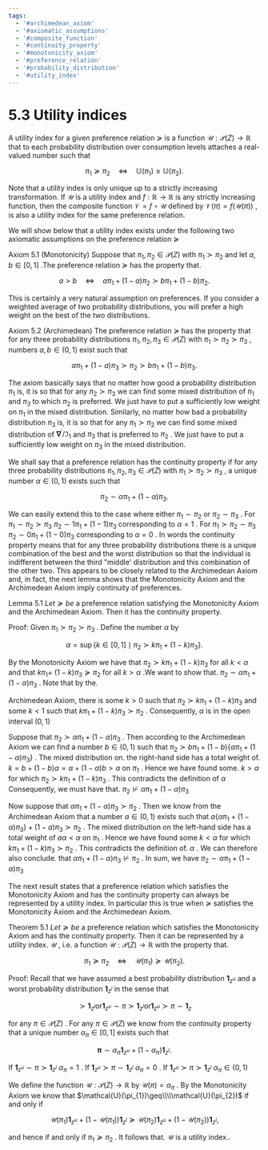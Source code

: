 ```yaml
---
tags:
  - '#archimedean_axiom'
  - '#axiomatic_assumptions'
  - '#composite_function'
  - '#continuity_property'
  - '#monotonicity_axiom'
  - '#preference_relation'
  - '#probability_distribution'
  - '#utility_index'
---
```

# 5.3 Utility indices  

A utility index for a given preference relation $\succeq$ is a function $\mathcal{U}:\mathcal{P}(Z)\to\mathbb{R}$ that to each probability distribution over consumption levels attaches a real-valued number such that  

$$
\pi_{1}\succeq\pi_{2}\quad\Leftrightarrow\quad\mathbb{U}(\pi_{1})\geq\mathbb{U}(\pi_{2}).
$$  

Note that a utility index is only unique up to a strictly increasing transformation. If $\mathrm{\mathcal{U}}$ is a utility index and $f:\mathbb{R}\to\mathbb{R}$ is any strictly increasing function, then the composite function $\mathcal{V}=f\circ\mathcal{U}$ defined by $\mathcal{V}(\pi)=f\left(\mathcal{U}(\pi)\right)$ , is also a utility index for the same preference relation.  

We will show below that a utility index exists under the following two axiomatic assumptions on the preference relation $\succeq$  

Axiom 5.1 (Monotonicity) Suppose that $\pi_{1},\pi_{2}\in\mathcal{P}(Z)$ with $\pi_{1}\succ\pi_{2}$ and let $a,b\in[0,1]$ .The preference relation $\succeq$ has the property that.  

$$
a>b\quad\Leftrightarrow\quad a\pi_{1}+(1-a)\pi_{2}\succ b\pi_{1}+(1-b)\pi_{2}.
$$  

This is certainly a very natural assumption on preferences. If you consider a weighted average of two probability distributions, you will prefer a high weight on the best of the two distributions.  

Axiom 5.2 (Archimedean) The preference relation $\succeq$ has the property that for any three probability distributions $\pi_{1},\pi_{2},\pi_{3}\in\mathcal{P}(Z)$ with $\pi_{1}\succ\pi_{2}\succ\pi_{3}$ , numbers $a,b\in(0,1)$ exist such that  

$$
a\pi_{1}+(1-a)\pi_{3}\succ\pi_{2}\succ b\pi_{1}+(1-b)\pi_{3}.
$$  

The axiom basically says that no matter how good a probability distribution $\pi_{1}$ is, it is so that for any $\pi_{2}\succ\pi_{3}$ we can find some mixed distribution of $\pi_{1}$ and $\pi_{3}$ to which $\pi_{2}$ is preferred. We just have to put a sufficiently low weight on $\pi_{1}$ in the mixed distribution. Similarly, no matter how bad a probability distribution $\pi_{3}$ is, it is so that for any $\pi_{1}\succ\pi_{2}$ we can find some mixed distribution of $\mathbf{\nabla}^{\prime}/{\mathfrak{I}}_{1}$ and $\pi_{3}$ that is preferred to $\pi_{2}$ . We just have to put a sufficiently low weight on $\pi_{3}$ in the mixed distribution.  

We shall say that a preference relation has the continuity property if for any three probability distributions $\pi_{1},\pi_{2},\pi_{3}\in\mathcal{P}(Z)$ with $\pi_{1}\succ\pi_{2}\succ\pi_{3}$ , a unique number $\alpha\in(0,1)$ exists such that  

$$
\pi_{2}\sim\alpha\pi_{1}+(1-\alpha)\pi_{3}.
$$  

We can easily extend this to the case where either $\pi_{1}\sim\pi_{2}$ or $\pi_{2}\sim\pi_{3}$ . For $\pi_{1}\sim\pi_{2}\succ\pi_{3}$ $\pi_{2}\sim1\pi_{1}+(1-1)\pi_{3}$ corresponding to $\alpha=1$ . For $\pi_{1}\succ\pi_{2}\sim\pi_{3}$ $\pi_{2}\sim0\pi_{1}+(1-0)\pi_{3}$ corresponding to $\alpha=0$ . In words the continuity property means that for any three probability distributions there is a unique combination of the best and the worst distribution so that the individual is indifferent between the third "middle' distribution and this combination of the other two. This appears to be closely related to the Archimedean Axiom and, in fact, the next lemma shows that the Monotonicity Axiom and the Archimedean Axiom imply continuity of preferences.  

Lemma 5.1 $L e t\succeq b e$ a preference relation satisfying the Monotonicity Axiom and the Archimedean Axiom. Then it has the continuity property.  

Proof: Given $\pi_{1}\succ\pi_{2}\succ\pi_{3}$ . Define the number $\alpha$ by  

$$
\alpha=\operatorname*{sup}\{k\in[0,1]\mid\pi_{2}\succ k\pi_{1}+(1-k)\pi_{3}\}.
$$  

By the Monotonicity Axiom we have that $\pi_{2}\succ k\pi_{1}+(1-k)\pi_{3}$ for all $k<\alpha$ and that $k\pi_{1}+$ $(1-k)\pi_{3}\succeq\pi_{2}$ for all $k>\alpha$ .We want to show that. $\pi_{2}\sim\alpha\pi_{1}+(1-\alpha)\pi_{3}$ . Note that by the.  

Archimedean Axiom, there is some $k>0$ such that $\pi_{2}\succ k\pi_{1}+(1-k)\pi_{3}$ and some $k<1$ such that $k\pi_{1}+(1-k)\pi_{3}\succ\pi_{2}$ . Consequently, $\alpha$ is in the open interval $(0,1)$  

Suppose that $\pi_{2}\succ\alpha\pi_{1}+(1-\alpha)\pi_{3}$ . Then according to the Archimedean Axiom we can find a number $b\in(0,1)$ such that $\pi_{2}\succ b\pi_{1}+(1-b)\{\alpha\pi_{1}+(1-\alpha)\pi_{3}\}$ . The mixed distribution on. the right-hand side has a total weight of. $k=b+(1-b)\alpha=\alpha+(1-\alpha)b>\alpha$ on $\pi_{1}$ . Hence we have found some. $k>\alpha$ for which $\pi_{2}\succ k\pi_{1}+(1-k)\pi_{3}$ . This contradicts the definition of $\alpha$ Consequently, we must have that. $\pi_{2}\not\vdash\alpha\pi_{1}+(1-\alpha)\pi_{3}$  

Now suppose that $\alpha\pi_{1}+(1-\alpha)\pi_{3}\succ\pi_{2}$ . Then we know from the Archimedean Axiom that a number $a\in(0,1)$ exists such that $a\{\alpha\pi_{1}+(1-\alpha)\pi_{3}\}+(1-a)\pi_{3}\succ\pi_{2}$ . The mixed distribution on the left-hand side has a total weight of $a\alpha<\alpha$ on $\pi_{1}$ . Hence we have found some $k<\alpha$ for which $k\pi_{1}+(1-k)\pi_{3}\succ\pi_{2}$ . This contradicts the definition of. $\alpha$ . We can therefore also conclude. that $\alpha\pi_{1}+(1-\alpha)\pi_{3}\not\vdash\pi_{2}$ . In sum, we have $\pi_{2}\sim\alpha\pi_{1}+(1-\alpha)\pi_{3}$  

The next result states that a preference relation which satisfies the Monotonicity Axiom and has the continuity property can always be represented by a utility index. In particular this is true when $\succeq$ satisfies the Monotonicity Axiom and the Archimedean Axiom.  

Theorem 5.1 $L e t\succeq b e$ a preference relation which satisfies the Monotonicity Axiom and has the continuity property. Then it can be represented by a utility index. $\mathrm{\mathcal{U}}$ , i.e. a function $\mathcal{U}:\mathcal{P}(Z)\to\mathbb{R}$ with the property that.  

$$
\pi_{1}\succeq\pi_{2}\quad\Leftrightarrow\quad\mathcal{U}(\pi_{1})\succeq\mathcal{U}(\pi_{2}).
$$  

Proof: Recall that we have assumed a best probability distribution $\mathbf{1}_{z^{u}}$ and a worst probability distribution $\mathbf{1}_{z^{l}}$ in the sense that  

$$
\succ{\mathbf{1}}_{z^{l}}\mathrm{or}{\mathbf{1}}_{z^{u}}\sim\pi\succ{\mathbf{1}}_{z^{l}}\mathrm{or}{\mathbf{1}}_{z^{u}}\succ\pi\sim{\mathbf{1}}_{z}
$$  

for any $\pi\in{\mathcal{P}}(Z)$ . For any $\pi\in{\mathcal{P}}(Z)$ we know from the continuity property that a unique number $\alpha_{\pi}\in[0,1]$ exists such that  

$$
\boldsymbol{\pi}\sim\alpha_{\pi}\mathbf{1}_{z^{u}}+(1-\alpha_{\pi})\mathbf{1}_{z^{l}}.
$$  

If ${\mathbf{1}}_{z^{u}}\sim\pi\succ{\mathbf{1}}_{z^{l}}$ $\alpha_{\pi}=1$ . If ${\mathbf{1}}_{z^{u}}\succ\pi\sim{\mathbf{1}}_{z^{l}}$ $\alpha_{\pi}=0$ . If $\mathbf{1}_{z^{u}}\succ\pi\succ\mathbf{1}_{z^{l}}$ $\alpha_{\pi}\in(0,1)$  

We define the function $\mathcal{U}:\mathcal{P}(Z)\to\mathbb{R}$ by $\mathcal{U}(\pi)=\alpha_{\pi}$ . By the Monotonicity Axiom we know that $\mathcal{U}(\pi_{1})\geq\\\\\mathcal{U}(\pi_{2})$ if and only if  

$$
\mathcal{U}(\pi_{1})\mathbf{1}_{z^{u}}+\left(1-\mathcal{U}(\pi_{1})\right)\mathbf{1}_{z^{l}}\succeq\mathcal{U}(\pi_{2})\mathbf{1}_{z^{u}}+\left(1-\mathcal{U}(\pi_{2})\right)\mathbf{1}_{z^{l}},
$$  

and hence if and only if $\pi_{1}\succeq\pi_{2}$ . It follows that. $\mathrm{\mathcal{U}}$ is a utility index..  
